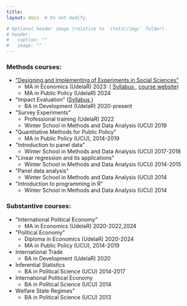 ```yaml
---
title: 
layout: docs  # Do not modify.

# Optional header image (relative to `static/img/` folder).
# header:
#   caption: ""
#   image: ""
---
```


### Methods courses:

- ["Designing and Implementing of Experiments in Social Sciences"](https://nicolas-schmidt.github.io/Curso_Experimentos/)
 	+ MA in Economics (UdelaR) 2023: (
 	[Syllabus <i class="fas fa-file-pdf" padding_left="3"></i>](https://drive.google.com/u/0/uc?id=1P7wshzrPodf2tfPWMIRXo6YsI3zh0dMn&export=download), 
 	[course website](https://nicolas-schmidt.github.io/Curso_Experimentos/))
 	+ MA in Public Policy (UdelaR) 2024
- "Impact Evaluation" ([Syllabus <i class="fas fa-file-pdf" padding_left="3"></i>](ImpactEvaluation/Programa2020_EvaluacionImpacto.pdf))
 	+ BA in Development (UdelaR)  2020-present 
- "Survey Experiments"
 	+ Professional training (UdelaR)  2022
 	+ Winter School in Methods and Data Analysis (UCU)  2019
- "Quantitative Methods for Public Policy" 
 	+ MA in Public Policy (UCU),  2014-2019
- "Introduction to panel data"
 	+ Winter School in Methods and Data Analysis (UCU)  2017-2018
- "Linear regression and its applications" 
 	+ Winter School in Methods and Data Analysis (UCU)  2014-2015
- "Panel data analysis" 
 	+ Winter School in Methods and Data Analysis (UCU)  2014
- "Introduction to programming in R"
 	+ Winter School in Methods and Data Analysis (UCU)  2014
 

### Substantive courses:

- "International Political Economy" 
 	+ MA in Economics (UdelaR)  2020-2022,2024
- "Political Economy" 
 	+ Diploma in Economics (UdelaR)  2020-2024
 	+ MA  in Public Policy (UCU),  2014-2019
- International Trade 
	+ BA in Development (UdelaR)  2020
- Inferential Statistics 
	+ BA in Political Science (UCU)  2014-2017 
- International Political Economy 
	+ BA in Political Science (UCU)  2014
- Welfare State Regimes" 
	+ BA in Political Science (UCU)  2013




<!--

International Political Economy (*"Economía Política Internacional"*, UdelaR]
[Program (in Spanish)  <i class="fas fa-file-pdf" padding_left="3"></i>](ImpactEvaluation/Programa2020_EvaluacionImpacto.pdf)]



### Short courses and workshops
["La práctica de los experimentos de encuesta: diseños y aplicaciones recientes"](SurveyExperiments/programa-survey-experiments-2019) (Escuela de Invierno en Métodos y Análisis de Datos, Universidad Católica del Uruguay)  
"Introduction to panel data"  
"Linear regression and its applications"  
"Panel data analysis"  
"Introduction to programming in R"  



### Undergraduate  

Policy impact evaluation (*"Evaluación de Impacto"*, UdelaR]

[Program (in Spanish)  <i class="fas fa-file-pdf" padding_left="3"></i>](ImpactEvaluation/Programa2020_EvaluacionImpacto.pdf)]


Comercio Internacional (UdelaR, 2020)





### Previous courses
"Economía Política del Bienestar" (2014-2019)  
"Métodos Cuantitativos para Políticas Públicas" (2014-2019)  
"Teoría de la Elección Racional" (2019)   
"Estadística Inferencial" (2014-2017)  
"Economía Política Internacional" (2014)  
"Estados de Bienestar" (2013)  
Graduate Teaching Assistant (GTA): Advanced Research Methods" (University of Essex, 2009-2012); "Political Explanation and Research Methods" (University of Essex, 2009-2012); "Introduction to Time Series Regression Analysis" (Essex Summer School, 2012); "Panel Data Analysis for Comparative Research"  (Essex Summer School, 2011 ); "Pooled Time-Series Cross-Sectional Analysis" (Essex Summer School, 2011 ); "Introduction to STATA" (Essex Summer School, 2010); "Intermediate Programming in STATA" (Essex Summer School, 2010); "Applying Regression" (Essex Summer School, 2010).
 -->

<!-- *Instructor, Instituto Nacional de Evaluación Educativa (INEEd).*
"Módulo 3: Estadística inferencial and multivariada", (12hs)  2018  
Materiales docentes: **Presentaciones de clase**; **Laboratorios** (pauta, programación, and datos de investigación educativa). \normalsize
 -->
